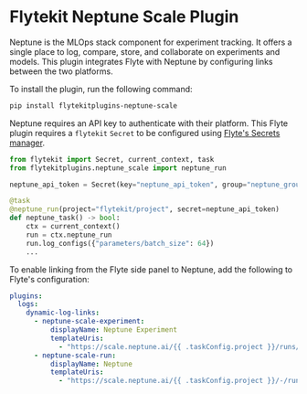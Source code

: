 # Flytekit Neptune Scale Plugin

Neptune is the MLOps stack component for experiment tracking. It offers a single place to log, compare, store, and collaborate on experiments and models. This plugin integrates Flyte with Neptune by configuring links between the two platforms.

To install the plugin, run the following command:

```bash
pip install flytekitplugins-neptune-scale
```

Neptune requires an API key to authenticate with their platform. This Flyte plugin requires a `flytekit` `Secret` to be configured using [Flyte's Secrets manager](https://docs.flyte.org/en/latest/user_guide/productionizing/secrets.html).

```python
from flytekit import Secret, current_context, task
from flytekitplugins.neptune_scale import neptune_run

neptune_api_token = Secret(key="neptune_api_token", group="neptune_group")

@task
@neptune_run(project="flytekit/project", secret=neptune_api_token)
def neptune_task() -> bool:
    ctx = current_context()
    run = ctx.neptune_run
    run.log_configs({"parameters/batch_size": 64})
    ...
```

To enable linking from the Flyte side panel to Neptune, add the following to Flyte's configuration:

```yaml
plugins:
  logs:
    dynamic-log-links:
      - neptune-scale-experiment:
          displayName: Neptune Experiment
          templateUris:
            - "https://scale.neptune.ai/{{ .taskConfig.project }}/runs/details?viewId=standard-view&runIdentificationKey={{ .taskConfig.id }}&type=experiment"
      - neptune-scale-run:
          displayName: Neptune
          templateUris:
            - "https://scale.neptune.ai/{{ .taskConfig.project }}/-/run/?customId={{ .hostname }}"
```
